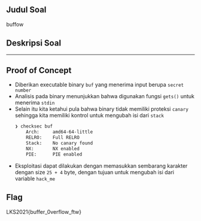 ## Judul Soal
buffow

## Deskripsi Soal

---
## Proof of Concept
- Diberikan executable binary `buf` yang menerima input berupa `secret number`
- Analisis pada binary menunjukkan bahwa digunakan fungsi `gets()` untuk menerima `stdin`
- Selain itu kita ketahui pula bahwa binary tidak memiliki proteksi `canary` sehingga kita memiliki kontrol untuk mengubah isi dari `stack`
    ```sh
    ❯ checksec buf
        Arch:     amd64-64-little
        RELRO:    Full RELRO
        Stack:    No canary found
        NX:       NX enabled
        PIE:      PIE enabled
    ```
- Eksploitasi dapat dilakukan dengan memasukkan sembarang karakter dengan size `25 + 4` byte, dengan tujuan untuk mengubah isi dari variable `hack_me`


## Flag

LKS2021{buffer_0verflow_ftw}